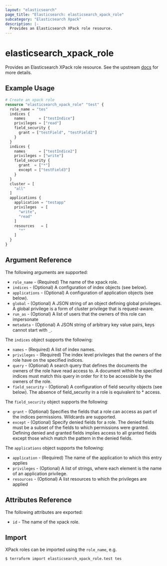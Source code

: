 ```yaml
---
layout: "elasticsearch"
page_title: "Elasticsearch: elasticsearch_xpack_role"
subcategory: "Elasticsearch Xpack"
description: |-
  Provides an Elasticsearch XPack role resource.
---
```


# elasticsearch_xpack_role

Provides an Elasticsearch XPack role resource. See the upstream [docs](https://www.elastic.co/guide/en/elasticsearch/reference/current/security-api-put-role.html) for more details.

## Example Usage

```tf
# Create an xpack role
resource "elasticsearch_xpack_role" "test" {
  role_name = "tes"
  indices {
    names 	   = ["testIndice"]
    privileges = ["read"]
    field_security {
      grant = ["testField", "testField2"]
    }
  }
  indices {
    names 	   = ["testIndice2"]
    privileges = ["write"]
    field_security {
      grant  = ["*"]
      except = ["testField3"]
    }
  }
  cluster = [
    "all"
  ]
  applications {
    application = "testapp"
    privileges  = [
      "write",
      "read"
    ]
    resources   = [
      "*"
    ]
  }
}
```


## Argument Reference

The following arguments are supported:

* `role_name` - (Required) The name of the xpack role.
* `indices` - (Optional) A configuration of index objects (see below).
* `applications` - (Optional) A configuration of application objects (see below).
* `global` - (Optional) A JSON string of an object defining global privileges. A global privilege is a form of cluster privilege that is request-aware.
* `run_as` - (Optional) A list of users that the owners of this role can impersonate
* `metadata` - (Optional) A JSON string of arbitrary key value pairs, keys cannot start with `_`.


The `indices` object supports the following:

* `names` - (Required) A list of index names.
* `privileges` - (Required) The index level privileges that the owners of the role have on the specified indices.
* `query` - (Optional) A search query that defines the documents the owners of the role have read access to. A document within the specified indices must match this query in order for it to be accessible by the owners of the role.
* `field_security` - (Optional) A configuration of field security objects (see below). The absence of field_security in a role is equivalent to * access.


The `field_security` object supports the following:

* `grant` - (Optional) Specifies the fields that a role can access as part of the indices permissions. Wildcards are supported.
* `except` - (Optional) Specify denied fields for a role. The denied fields must be a subset of the fields to which permissions were granted. Defining denied and granted fields implies access to all granted fields except those which match the pattern in the denied fields.


The `applications` object supports the following:

* `application` - (Required) The name of the application to which this entry applies
* `privileges` - (Optional) A list of strings, where each element is the name of an application privilege.
* `resources` - (Optional) A list resources to which the privileges are applied


## Attributes Reference

The following attributes are exported:

* `id` - The name of the xpack role.

## Import

XPack roles can be imported using the `role_name`, e.g.

```sh
$ terraform import elasticsearch_xpack_role.test tes
```
